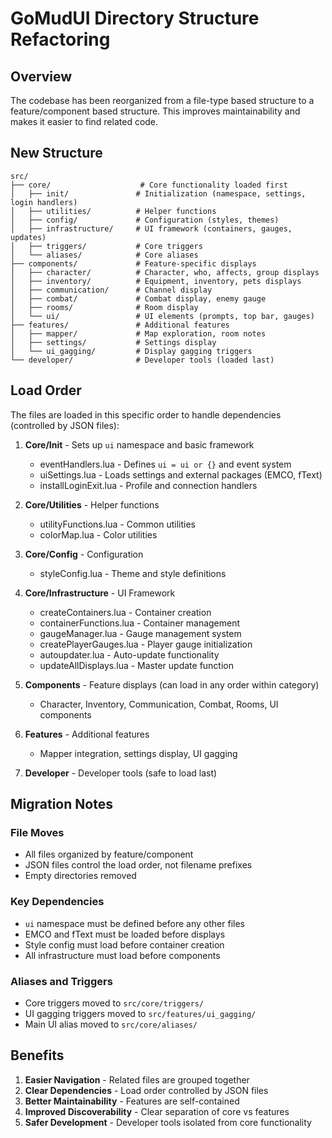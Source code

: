 # GoMudUI Directory Structure Refactoring

## Overview
The codebase has been reorganized from a file-type based structure to a feature/component based structure. This improves maintainability and makes it easier to find related code.

## New Structure

```
src/
├── core/                    # Core functionality loaded first
│   ├── init/               # Initialization (namespace, settings, login handlers)
│   ├── utilities/          # Helper functions
│   ├── config/             # Configuration (styles, themes)
│   ├── infrastructure/     # UI framework (containers, gauges, updates)
│   ├── triggers/           # Core triggers
│   └── aliases/            # Core aliases
├── components/             # Feature-specific displays
│   ├── character/          # Character, who, affects, group displays
│   ├── inventory/          # Equipment, inventory, pets displays
│   ├── communication/      # Channel display
│   ├── combat/             # Combat display, enemy gauge
│   ├── rooms/              # Room display
│   └── ui/                 # UI elements (prompts, top bar, gauges)
├── features/               # Additional features
│   ├── mapper/             # Map exploration, room notes
│   ├── settings/           # Settings display
│   └── ui_gagging/         # Display gagging triggers
└── developer/              # Developer tools (loaded last)
```

## Load Order

The files are loaded in this specific order to handle dependencies (controlled by JSON files):

1. **Core/Init** - Sets up `ui` namespace and basic framework
   - eventHandlers.lua - Defines `ui = ui or {}` and event system
   - uiSettings.lua - Loads settings and external packages (EMCO, fText)
   - installLoginExit.lua - Profile and connection handlers

2. **Core/Utilities** - Helper functions
   - utilityFunctions.lua - Common utilities
   - colorMap.lua - Color utilities

3. **Core/Config** - Configuration
   - styleConfig.lua - Theme and style definitions

4. **Core/Infrastructure** - UI Framework
   - createContainers.lua - Container creation
   - containerFunctions.lua - Container management
   - gaugeManager.lua - Gauge management system
   - createPlayerGauges.lua - Player gauge initialization
   - autoupdater.lua - Auto-update functionality
   - updateAllDisplays.lua - Master update function

5. **Components** - Feature displays (can load in any order within category)
   - Character, Inventory, Communication, Combat, Rooms, UI components

6. **Features** - Additional features
   - Mapper integration, settings display, UI gagging

7. **Developer** - Developer tools (safe to load last)

## Migration Notes

### File Moves
- All files organized by feature/component
- JSON files control the load order, not filename prefixes
- Empty directories removed

### Key Dependencies
- `ui` namespace must be defined before any other files
- EMCO and fText must be loaded before displays
- Style config must load before container creation
- All infrastructure must load before components

### Aliases and Triggers
- Core triggers moved to `src/core/triggers/`
- UI gagging triggers moved to `src/features/ui_gagging/`
- Main UI alias moved to `src/core/aliases/`

## Benefits

1. **Easier Navigation** - Related files are grouped together
2. **Clear Dependencies** - Load order controlled by JSON files
3. **Better Maintainability** - Features are self-contained
4. **Improved Discoverability** - Clear separation of core vs features
5. **Safer Development** - Developer tools isolated from core functionality